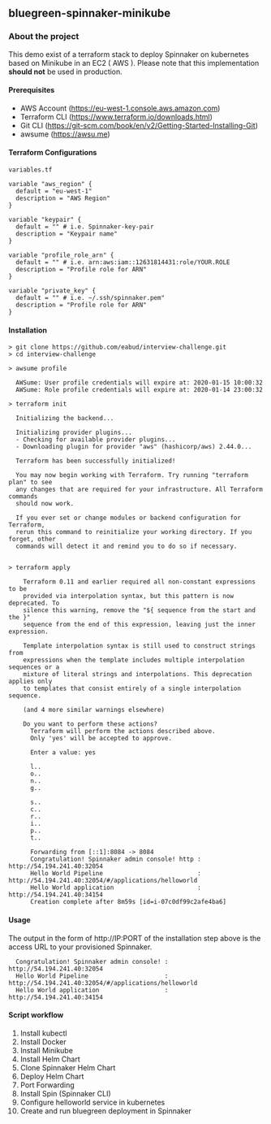 ## bluegreen-spinnaker-minikube


### About the project    

This demo exist of a terraform stack to deploy Spinnaker on kubernetes based on Minikube in an EC2 ( AWS ). 
Please note that this implementation **should not** be used in production. 

#### Prerequisites

- AWS Account (https://eu-west-1.console.aws.amazon.com)
- Terraform CLI (https://www.terraform.io/downloads.html)
- Git CLI (https://git-scm.com/book/en/v2/Getting-Started-Installing-Git)
- awsume (https://awsu.me)

#### Terraform Configurations

```hcl-terraform
variables.tf

variable "aws_region" {
  default = "eu-west-1"
  description = "AWS Region"
}

variable "keypair" {
  default = "" # i.e. Spinnaker-key-pair
  description = "Keypair name"
}

variable "profile_role_arn" {
  default = "" # i.e. arn:aws:iam::12631814431:role/YOUR.ROLE
  description = "Profile role for ARN"
}

variable "private_key" {
  default = "" # i.e. ~/.ssh/spinnaker.pem"
  description = "Profile role for ARN"
}

```

#### Installation

```hcl-terraform
> git clone https://github.com/eabud/interview-challenge.git
> cd interview-challenge

> awsume profile

  AWSume: User profile credentials will expire at: 2020-01-15 10:00:32
  AWSume: Role profile credentials will expire at: 2020-01-14 23:00:32

> terraform init

  Initializing the backend...
  
  Initializing provider plugins...
  - Checking for available provider plugins...
  - Downloading plugin for provider "aws" (hashicorp/aws) 2.44.0...
  
  Terraform has been successfully initialized!
  
  You may now begin working with Terraform. Try running "terraform plan" to see
  any changes that are required for your infrastructure. All Terraform commands
  should now work.
  
  If you ever set or change modules or backend configuration for Terraform,
  rerun this command to reinitialize your working directory. If you forget, other
  commands will detect it and remind you to do so if necessary.


> terraform apply

    Terraform 0.11 and earlier required all non-constant expressions to be
    provided via interpolation syntax, but this pattern is now deprecated. To
    silence this warning, remove the "${ sequence from the start and the }"
    sequence from the end of this expression, leaving just the inner expression.
    
    Template interpolation syntax is still used to construct strings from
    expressions when the template includes multiple interpolation sequences or a
    mixture of literal strings and interpolations. This deprecation applies only
    to templates that consist entirely of a single interpolation sequence.
    
    (and 4 more similar warnings elsewhere)
    
    Do you want to perform these actions?
      Terraform will perform the actions described above.
      Only 'yes' will be accepted to approve.
    
      Enter a value: yes
      
      l..
      o..
      n..
      g..
      
      s..
      c..
      r..
      i..
      p..
      t..
      
      Forwarding from [::1]:8084 -> 8084
      Congratulation! Spinnaker admin console! http : http://54.194.241.40:32054
      Hello World Pipeline                          : http://54.194.241.40:32054/#/applications/helloworld
      Hello World application                       : http://54.194.241.40:34154
      Creation complete after 8m59s [id=i-07c0df99c2afe4ba6]
```

#### Usage
The output in the form of http://IP:PORT of the installation step above is the access URL to your provisioned Spinnaker.

```hcl-terraform
  Congratulation! Spinnaker admin console! : http://54.194.241.40:32054
  Hello World Pipeline                     : http://54.194.241.40:32054/#/applications/helloworld
  Hello World application                  : http://54.194.241.40:34154
```

#### Script workflow

1. Install kubectl
2. Install Docker
3. Install Minikube
4. Install Helm Chart
5. Clone Spinnaker Helm Chart
6. Deploy Helm Chart
7. Port Forwarding
8. Install Spin (Spinnaker CLI)
9. Configure helloworld service in kubernetes 
10. Create and run bluegreen deployment in Spinnaker